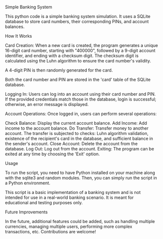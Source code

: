 Simple Banking System

This python code is a simple banking system simulation. It uses a SQLite database to store card numbers, their corresponding PINs, and account balances.

How It Works

Card Creation:
When a new card is created, the program generates a unique 16-digit card number, starting with "400000", followed by a 9-digit account identifier, and ending with a checksum digit. The checksum digit is calculated using the Luhn algorithm to ensure the card number's validity.

A 4-digit PIN is then randomly generated for the card.

Both the card number and PIN are stored in the 'card' table of the SQLite database.

Logging In:
Users can log into an account using their card number and PIN. If the provided credentials match those in the database, login is successful; otherwise, an error message is displayed.

Account Operations:
Once logged in, users can perform several operations:

Check Balance: Display the current account balance.
Add Income: Add income to the account balance.
Do Transfer: Transfer money to another account. The transfer is subjected to checks: Luhn algorithm validation, existence of the recipient's card in the database, and sufficient balance in the sender's account.
Close Account: Delete the account from the database.
Log Out: Log out from the account.
Exiting:
The program can be exited at any time by choosing the 'Exit' option.

Usage

To run the script, you need to have Python installed on your machine along with the sqlite3 and random modules. Then, you can simply run the script in a Python environment.

This script is a basic implementation of a banking system and is not intended for use in a real-world banking scenario. It is meant for educational and testing purposes only.

Future Improvements

In the future, additional features could be added, such as handling multiple currencies, managing multiple users, performing more complex transactions, etc. Contributions are welcome!
